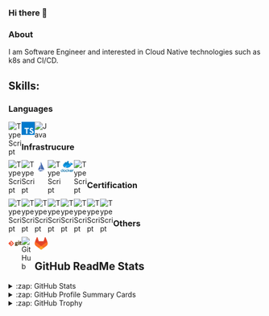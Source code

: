 ### Hi there 👋

### About

I am Software Engineer and interested in Cloud Native technologies such as k8s and CI/CD.

## Skills:

### Languages

<img align="left" alt="TypeScript" width="26px" src="https://go.dev/blog/go-brand/Go-Logo/SVG/Go-Logo_Aqua.svg" />
<img align="left" alt="TypeScript" width="26px" src="https://raw.githubusercontent.com/github/explore/80688e429a7d4ef2fca1e82350fe8e3517d3494d/topics/typescript/typescript.png" />
<img align="left" alt="Java" width="26px" src="https://logoeps.com/wp-content/uploads/2011/06/java-logo-vector.png" />

<br/>

### Infrastrucure

<img align="left" alt="TypeScript" width="26px" src="https://cncf-branding.netlify.app/img/projects/argo/icon/color/argo-icon-color.png" />
<img align="left" alt="TypeScript" width="26px" src="https://cncf-branding.netlify.app/img/projects/helm/icon/color/helm-icon-color.png" />
<img align="left" alt="TypeScript" width="26px" src="https://github.com/cncf/artwork/blob/master/projects/istio/icon/color/istio-icon-color.png" />
<img align="left" alt="TypeScript" width="26px" src="https://www.datocms-assets.com/2885/1620155116-brandhcterraformverticalcolor.svg" />
<img align="left" alt="TypeScript" width="26px" src="https://github.com/github/explore/blob/main/topics/docker/docker.png" />
<img align="left" alt="TypeScript" width="26px" src="https://cncf-branding.netlify.app/img/projects/kubernetes/icon/color/kubernetes-icon-color.png" />

<br/>

### Certification

<img align="left" alt="TypeScript" width="26px" src="https://images.credly.com/size/340x340/images/8b8ed108-e77d-4396-ac59-2504583b9d54/cka_from_cncfsite__281_29.png" />
<img align="left" alt="TypeScript" width="26px" src="https://images.credly.com/size/340x340/images/f88d800c-5261-45c6-9515-0458e31c3e16/ckad_from_cncfsite.png" />
<img align="left" alt="TypeScript" width="26px" src="https://images.credly.com/size/340x340/images/9945dfcb-1cca-4529-85e6-db1be3782210/kubernetes-security-specialist-logo2.png" />

<img align="left" alt="TypeScript" width="26px" src="https://www.lpi.org/sites/default/files/LPIC-1-Large.png" />
<img align="left" alt="TypeScript" width="26px" src="https://www.lpi.org/sites/default/files/LPIC-2-Large.png" />
<img align="left" alt="TypeScript" width="26px" src="https://www.lpi.org/sites/default/files/LPIC-3-303-Large.png" />

<img align="left" alt="TypeScript" width="26px" src="https://images.credly.com/size/340x340/images/be8fcaeb-c769-4858-b567-ffaaa73ce8cf/image.png" />
<img align="left" alt="TypeScript" width="26px" src="https://images.credly.com/size/340x340/images/0e284c3f-5164-4b21-8660-0d84737941bc/image.png" />

<br/>

### Others

 
 
<img align="left" alt="Git" width="26px" src="https://raw.githubusercontent.com/github/explore/80688e429a7d4ef2fca1e82350fe8e3517d3494d/topics/git/git.png" />
<img align="left" alt="GitHub" width="26px" src="https://github.githubassets.com/images/modules/logos_page/GitHub-Mark.png" />
<img align="left" alt="GitHub" width="26px" src="https://raw.githubusercontent.com/github/explore/dda8994b8fe441d0d31867d8add48e8924ff15de/topics/gitlab/gitlab.png" />

<br/>

## GitHub ReadMe Stats

<details>
<summary>:zap: GitHub Stats</summary>
 
![GitHub Stats](https://github-readme-stats.vercel.app/api?username=ystkfujii&theme=onedark&show_icons=true/)
![GitHub Stats](https://github-readme-stats.vercel.app/api/top-langs/?username=ystkfujii&layout=compact&theme=onedark&show_icons=true/)
  
</details>
<details>
<summary>:zap: GitHub Profile Summary Cards</summary>

![](https://github-profile-summary-cards.vercel.app/api/cards/profile-details?username=ystkfujii&theme=onedark)
![](https://github-profile-summary-cards.vercel.app/api/cards/repos-per-language?username=ystkfujii&theme=onedark)
![](https://github-profile-summary-cards.vercel.app/api/cards/productive-time?username=ystkfujii&theme=onedark)

</details>
<details>
<summary>:zap: GitHub Trophy</summary>

![GitHub Trophy](https://github-profile-trophy.vercel.app/?username=ystkfujii&theme=onedark&column=8)

</details>

<!--
**ystkfujii/ystkfujii** is a ✨ _special_ ✨ repository because its `README.md` (this file) appears on your GitHub profile.

Here are some ideas to get you started:

- 🔭 I’m currently working on ...
- 🌱 I’m currently learning ...
- 👯 I’m looking to collaborate on ...
- 🤔 I’m looking for help with ...
- 💬 Ask me about ...
- 📫 How to reach me: ...
- 😄 Pronouns: ...
- ⚡ Fun fact: ...
-->
